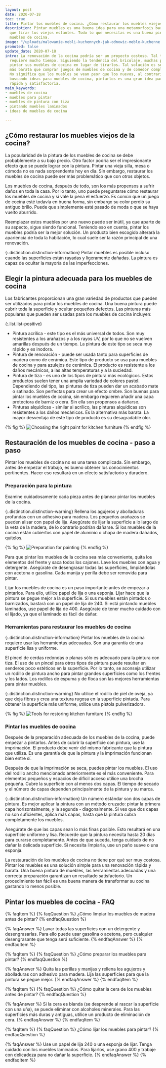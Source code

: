 ```yaml
---
layout: post
date: 2020-07-18
toc: true
title: Pintar los muebles de cocina. ¿Cómo restaurar los muebles viejos?
description: Pintar muebles es una buena idea para una metamorfosis barata. No tienes
  que tirar tus viejos estantes. Todo lo que necesitas es una buena pintura para los
  muebles de cocina.
image: "/uploads/malowanie-mebli-kuchennych-jak-odnowic-meble-kuchenne.jpg"
promoted: false
update_date: 2020-07-18
intro: La renovación de la cocina podría ser un proyecto costoso. Tal tarea también
  requiere mucho tiempo. Siguiendo la tendencia del bricolaje, muchas personas deciden
  pintar sus muebles de cocina en lugar de tirarlos. Tal solución es seguramente mucho
  más barata que comprar juegos de muebles de cocina y de comedor completamente nuevos.
  No significa que los muebles se vean peor que los nuevos, al contrario. Si está
  buscando ideas para muebles de cocina, pintarlos es una gran idea para una metamorfosis
  rápida y satisfactoria.
main_keywords:
- muebles de cocina
- muebles para pintar
- muebles de pintura con tiza
- pintando muebles laminados
- ideas de muebles de cocina

---
```

## ¿Cómo restaurar los muebles viejos de la cocina?

La popularidad de la pintura de los muebles de cocina se debe probablemente a su bajo precio. Otro factor podría ser el impresionante efecto que se puede lograr con la pintura. Pintar una vieja silla, mesa o cómoda no es nada sorprendente hoy en día. Sin embargo, restaurar los muebles de cocina puede ser más problemático que con otros objetos.

Los muebles de cocina, después de todo, son los más propensos a sufrir daños en toda la casa. Por lo tanto, uno puede preguntarse cómo restaurar los muebles de cocina y si vale la pena el esfuerzo. Es común que un juego de cocina esté todavía en buena forma, sin embargo su color perdió su antiguo brillo. Puede que simplemente esté pasado de moda o que se haya vuelto aburrido.

Reemplazar estos muebles por uno nuevo puede ser inútil, ya que aparte de su aspecto, sigue siendo funcional. Teniendo eso en cuenta, pintar los muebles podría ser la mejor solución. Un producto bien escogido alterará la apariencia de toda la habitación, lo cual suele ser la razón principal de una renovación.

{:.distinction.distinction-information}
Pintar muebles es posible incluso cuando las superficies están rayadas y ligeramente dañadas. La pintura es capaz de ocultar la mayoría de las imperfecciones.

## Elegir la pintura adecuada para los muebles de cocina

Los fabricantes proporcionan una gran variedad de productos que pueden ser utilizados para pintar los muebles de cocina. Una buena pintura puede cubrir toda la superficie y ocultar pequeños defectos. Las pinturas más populares que pueden ser usadas para los muebles de cocina incluyen:

{:.list.list-positive}

* Pintura acrílica - este tipo es el más universal de todos. Son muy resistentes a los arañazos y a los rayos UV, por lo que no se vuelven amarillas después de un tiempo. La pintura de este tipo se seca muy rápido y es inodora.
* Pintura de renovación - puede ser usada tanto para superficies de madera como de cerámica. Este tipo de producto se usa para muebles de cocina y para azulejos de cerámica. El producto es resistente a los daños mecánicos, a las altas temperaturas y a la suciedad.
* Pintura de tiza - es uno de los tipos de pintura más ecológicos. Estos productos suelen tener una amplia variedad de colores pastel. Dependiendo del tipo, las pinturas de tiza pueden dar un acabado mate o satinado. Son perfectas para crear un efecto ombre. Son buenas para pintar los muebles de cocina, sin embargo requieren añadir una capa protectora de barniz o cera. Sin ella son propensos a dañarse.
* Pinturas alquídicas - similar al acrílico, las pinturas alquídicas son resistentes a los daños mecánicos. Es la alternativa más barata. La mayor desventaja de este tipo de producto es su desagradable olor.

{% fig %}
![Choosing the right paint for kitchen furniture](/uploads/wybor-farby-do-mebli-kuchennych.jpg "Choosing the right paint for kitchen furniture")
{% endfig %}

## Restauración de los muebles de cocina - paso a paso

Pintar los muebles de cocina no es una tarea complicada. Sin embargo, antes de empezar el trabajo, es bueno obtener los conocimientos pertinentes. Hacer eso resultará en un efecto satisfactorio y duradero.

### Preparación para la pintura

Examine cuidadosamente cada pieza antes de planear pintar los muebles de la cocina.

{:.distinction.distinction-warning}
Rellena los agujeros y abolladuras profundas con un adhesivo para madera. Los pequeños arañazos se pueden alisar con papel de lija. Asegúrate de lijar la superficie a lo largo de la veta de la madera, de lo contrario podrían dañarse. Si los muebles de la cocina están cubiertos con papel de aluminio o chapa de madera dañados, quítelos.

{% fig %}
![Preparation for painting](/uploads/przygotowanie-do-malowania.jpg "Preparation for painting")
{% endfig %}

Para que pintar los muebles de la cocina sea más conveniente, quita los elementos del frente y saca todos los cajones. Lave los muebles con agua y detergente. Asegúrate de desengrasar todas las superficies, limpiándolas con acetona o gasolina. Cada manija y perilla debe ser removida para pintar.

Lijar los muebles de cocina es un paso importante antes de empezar a pintarlos. Para ello, utilice papel de lija o una esponja. Lijar hace que la pintura se pegue mejor a la superficie. Si sus muebles están pintados o barnizados, bastará con un papel de lija de 240. Si está pintando muebles laminados, use papel de lija de 400. Asegúrate de tener mucho cuidado con el lijado, ya que el laminado es fácil de dañar.

### Herramientas para restaurar los muebles de cocina

{:.distinction.distinction-information}
Pintar los muebles de la cocina requiere usar las herramientas adecuadas. Son una garantía de una superficie lisa y uniforme.

El pincel de cerdas redondas o planas sólo es adecuado para la pintura con tiza. El uso de un pincel para otros tipos de pintura puede resultar en senderos poco estéticos en la superficie. Por lo tanto, se aconseja utilizar un rodillo de pintura ancho para pintar grandes superficies como los frentes y los lados. Los rodillos de espuma y de floca son las mejores herramientas para pintar muebles.

{:.distinction.distinction-warning}
No utilice el rodillo de piel de oveja, ya que deja fibras y crea una textura rugosa en la superficie pintada. Para obtener la superficie más uniforme, utilice una pistola pulverizadora.

{% fig %}
![Tools for restoring kitchen furniture](/uploads/farby-do-mebli-kuchennych.jpg "Tools for restoring kitchen furniture")
{% endfig %}

### Pintar los muebles de cocina

Después de la preparación adecuada de los muebles de la cocina, puede empezar a pintarlos. Antes de cubrir la superficie con pintura, use la imprimación. El producto debe venir del mismo fabricante que la pintura que utiliza. Es una garantía de que la pintura y la imprimación funcionan bien entre sí.

Después de que la imprimación se seca, puedes pintar los muebles. El uso del rodillo ancho mencionado anteriormente es el más conveniente. Para elementos pequeños y espacios de difícil acceso utilice una brocha pequeña. Cubre la superficie con al menos dos capas. El tiempo de secado y el número de capas dependen principalmente de la pintura y su marca.

{:.distinction.distinction-information}
Un número estándar son dos capas de pintura. Es mejor aplicar la pintura con un método cruzado: pintar la primera capa horizontalmente, y la segunda - diagonalmente. Si ves que dos capas no son suficientes, aplica más capas, hasta que la pintura cubra completamente los muebles.

Asegúrate de que las capas sean lo más finas posible. Esto resultará en una superficie uniforme y lisa. Recuerde que la pintura necesita hasta 20 días para curarse completamente. Antes de que suceda, tenga cuidado de no dañar la delicada superficie. Si necesita limpiarla, use un paño suave o una esponja.

La restauración de los muebles de cocina no tiene por qué ser muy costosa. Pintar los muebles es una solución simple para una renovación rápida y barata. Una buena pintura de muebles, las herramientas adecuadas y una correcta preparación garantizan un resultado satisfactorio. Un procedimiento tan fácil es una buena manera de transformar su cocina gastando lo menos posible.

## Pintar los muebles de cocina - FAQ

{% faqItem %}
{% faqQuestion %}
¿Cómo limpiar los muebles de madera antes de pintar?
{% endfaqQuestion %}

{% faqAnswer %}
Lavar todas las superficies con un detergente y desengrasarlas. Para ello puede usar gasolina o acetona, pero cualquier desengrasante que tenga será suficiente.
{% endfaqAnswer %}
{% endfaqItem %}

{% faqItem %}
{% faqQuestion %}
¿Cómo preparar los muebles para pintar?
{% endfaqQuestion %}

{% faqAnswer %}
Quita las perillas y manijas y rellena los agujeros y abolladuras con adhesivo para madera. Lija las superficies para que la pintura se pegue mejor.
{% endfaqAnswer %}
{% endfaqItem %}

{% faqItem %}
{% faqQuestion %}
¿Cómo quitar la cera de los muebles antes de pintar?
{% endfaqQuestion %}

{% faqAnswer %}
Si la cera es blanda (se desprende al rascar la superficie con una uña), se puede eliminar con alcoholes minerales. Para las superficies más duras y antiguas, utilice un producto de eliminación de cera.
{% endfaqAnswer %}
{% endfaqItem %}

{% faqItem %}
{% faqQuestion %}
¿Cómo lijar los muebles para pintar?
{% endfaqQuestion %}

{% faqAnswer %}
Use un papel de lija 240 o una esponja de lijar. Tenga cuidado con los muebles laminados. Para lijarlos, use grano 400 y trabaje con delicadeza para no dañar la superficie.
{% endfaqAnswer %}
{% endfaqItem %}